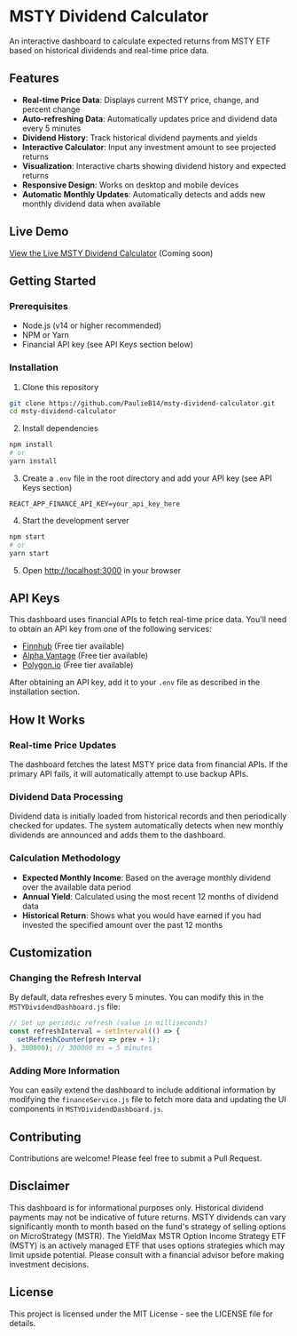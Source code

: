 # MSTY Dividend Calculator

An interactive dashboard to calculate expected returns from MSTY ETF based on historical dividends and real-time price data.

## Features

- **Real-time Price Data**: Displays current MSTY price, change, and percent change
- **Auto-refreshing Data**: Automatically updates price and dividend data every 5 minutes
- **Dividend History**: Track historical dividend payments and yields
- **Interactive Calculator**: Input any investment amount to see projected returns
- **Visualization**: Interactive charts showing dividend history and expected returns
- **Responsive Design**: Works on desktop and mobile devices
- **Automatic Monthly Updates**: Automatically detects and adds new monthly dividend data when available

## Live Demo

[View the Live MSTY Dividend Calculator](https://github.com/PaulieB14/msty-dividend-calculator) (Coming soon)

## Getting Started

### Prerequisites
- Node.js (v14 or higher recommended)
- NPM or Yarn
- Financial API key (see API Keys section below)

### Installation

1. Clone this repository
```bash
git clone https://github.com/PaulieB14/msty-dividend-calculator.git
cd msty-dividend-calculator
```

2. Install dependencies
```bash
npm install
# or
yarn install
```

3. Create a `.env` file in the root directory and add your API key (see API Keys section)
```
REACT_APP_FINANCE_API_KEY=your_api_key_here
```

4. Start the development server
```bash
npm start
# or
yarn start
```

5. Open [http://localhost:3000](http://localhost:3000) in your browser

## API Keys

This dashboard uses financial APIs to fetch real-time price data. You'll need to obtain an API key from one of the following services:

- [Finnhub](https://finnhub.io/) (Free tier available)
- [Alpha Vantage](https://www.alphavantage.co/) (Free tier available)
- [Polygon.io](https://polygon.io/) (Free tier available)

After obtaining an API key, add it to your `.env` file as described in the installation section.

## How It Works

### Real-time Price Updates
The dashboard fetches the latest MSTY price data from financial APIs. If the primary API fails, it will automatically attempt to use backup APIs.

### Dividend Data Processing
Dividend data is initially loaded from historical records and then periodically checked for updates. The system automatically detects when new monthly dividends are announced and adds them to the dashboard.

### Calculation Methodology
- **Expected Monthly Income**: Based on the average monthly dividend over the available data period
- **Annual Yield**: Calculated using the most recent 12 months of dividend data
- **Historical Return**: Shows what you would have earned if you had invested the specified amount over the past 12 months

## Customization

### Changing the Refresh Interval
By default, data refreshes every 5 minutes. You can modify this in the `MSTYDividendDashboard.js` file:

```javascript
// Set up periodic refresh (value in milliseconds)
const refreshInterval = setInterval(() => {
  setRefreshCounter(prev => prev + 1);
}, 300000); // 300000 ms = 5 minutes
```

### Adding More Information
You can easily extend the dashboard to include additional information by modifying the `financeService.js` file to fetch more data and updating the UI components in `MSTYDividendDashboard.js`.

## Contributing

Contributions are welcome! Please feel free to submit a Pull Request.

## Disclaimer

This dashboard is for informational purposes only. Historical dividend payments may not be indicative of future returns. MSTY dividends can vary significantly month to month based on the fund's strategy of selling options on MicroStrategy (MSTR). The YieldMax MSTR Option Income Strategy ETF (MSTY) is an actively managed ETF that uses options strategies which may limit upside potential. Please consult with a financial advisor before making investment decisions.

## License

This project is licensed under the MIT License - see the LICENSE file for details.
